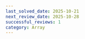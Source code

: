```yaml
---
last_solved_date: 2025-10-21
next_review_date: 2025-10-28
successful_reviews: 1
category: Array
---
```

